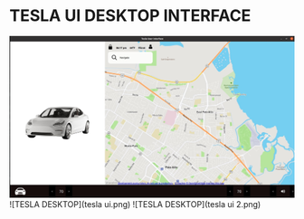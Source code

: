 # TESLA UI DESKTOP INTERFACE

![TESLA DESKTOP](tesla.jpg)
![TESLA DESKTOP](tesla ui.png)
![TESLA DESKTOP](tesla ui 2.png)

